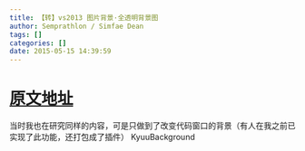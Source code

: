 ```yaml
---
title: 【转】vs2013 图片背景·全透明背景图
author: Semprathlon / Simfae Dean
tags: []
categories: []
date: 2015-05-15 14:39:59
---
```

[原文地址](http://blog.csdn.net/u012915516/article/details/42808019)
=====

当时我也在研究同样的内容，可是只做到了改变代码窗口的背景（有人在我之前已实现了此功能，还打包成了插件）
KyuuBackground